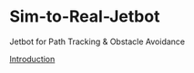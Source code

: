 # Sim-to-Real-Jetbot

Jetbot for Path Tracking &amp; Obstacle Avoidance

[Introduction](<http://example.com/](https://zesty-mine-c90.notion.site/Final-Report-bd6136eb68954316931d10e628e39921?pvs=4>)
